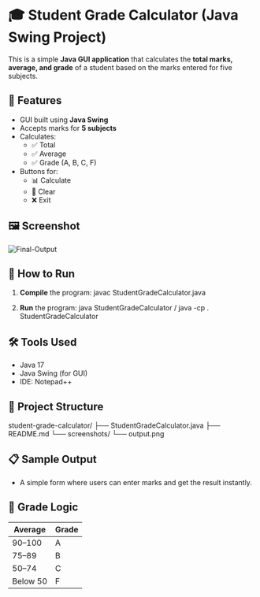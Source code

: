 # 🎓 Student Grade Calculator (Java Swing Project)

This is a simple **Java GUI application** that calculates the **total marks, average, and grade** of a student based on the marks entered for five subjects.

## 📌 Features

- GUI built using **Java Swing**
- Accepts marks for **5 subjects**
- Calculates:
  - ✅ Total
  - ✅ Average
  - ✅ Grade (A, B, C, F)
- Buttons for:
  - 📊 Calculate
  - 🧹 Clear
  - ❌ Exit

## 🖼️ Screenshot

![Final-Output](https://github.com/user-attachments/assets/c590fe99-40f5-4cf5-b207-698a5cabaaba)


## 🚀 How to Run

1. **Compile** the program:
javac StudentGradeCalculator.java

2. **Run** the program:
java StudentGradeCalculator / java -cp . StudentGradeCalculator

## 🛠️ Tools Used

- Java 17
- Java Swing (for GUI)
- IDE: Notepad++

## 📁 Project Structure

student-grade-calculator/
├── StudentGradeCalculator.java
├── README.md
└── screenshots/
└── output.png


## 📋 Sample Output

- A simple form where users can enter marks and get the result instantly.

## 🧠 Grade Logic

| Average | Grade |
|---------|-------|
| 90–100  | A     |
| 75–89   | B     |
| 50–74   | C     |
| Below 50| F     |
